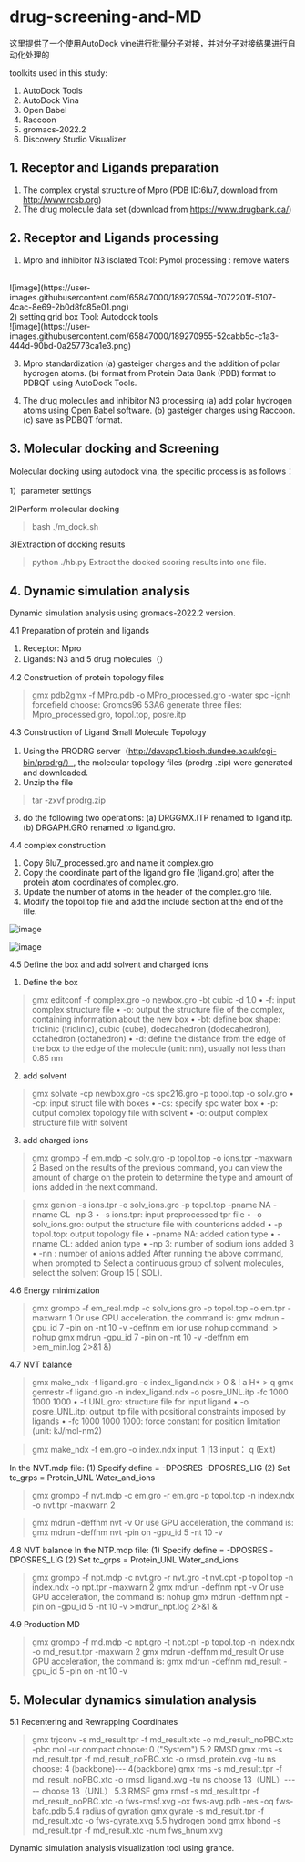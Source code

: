 # drug-screening-and-MD

这里提供了一个使用AutoDock vine进行批量分子对接，并对分子对接结果进行自动化处理的

toolkits used in this study:
1. AutoDock Tools
2. AutoDock Vina
3. Open Babel
4. Raccoon
5. gromacs-2022.2
6. Discovery Studio Visualizer 


## 1. Receptor  and Ligands preparation
1) The complex crystal structure of Mpro (PDB ID:6lu7, download from  http://www.rcsb.org)
2) The drug molecule data set (download from https://www.drugbank.ca/)

## 2.  Receptor and Ligands processing
1) Mpro and inhibitor N3 isolated
Tool: Pymol
processing :  remove waters
<br />
![image](https://user-images.githubusercontent.com/65847000/189270594-7072201f-5107-4cac-8e69-2b0d8fc85e01.png)
<br />
2) setting  grid box
Tool: Autodock tools
<br />
![image](https://user-images.githubusercontent.com/65847000/189270955-52cabb5c-c1a3-444d-90bd-0a25773ca1e3.png)

3) Mpro standardization
(a) gasteiger charges and the addition of polar hydrogen atoms.
(b) format from Protein Data Bank (PDB) format to PDBQT using AutoDock Tools.

4) The drug molecules and inhibitor N3 processing
(a) add polar hydrogen atoms using Open Babel software.
(b) gasteiger charges  using Raccoon.
(c) save as PDBQT format.

## 3.  Molecular docking and Screening

Molecular docking using autodock vina, the specific process is as follows：

1）parameter settings
 

2)Perform molecular docking
> bash ./m_dock.sh

3)Extraction of docking results 
> python ./hb.py
Extract the docked scoring results into one file.

## 4. Dynamic simulation analysis 

Dynamic simulation analysis using  gromacs-2022.2 version.

 4.1 Preparation of protein and ligands 
 1) Receptor: Mpro
 2) Ligands:  N3 and 5 drug molecules（）

 4.2 Construction of protein topology files
 > gmx pdb2gmx -f MPro.pdb -o MPro_processed.gro -water spc -ignh  
 > forcefield choose: Gromos96 53A6
 > generate three files: Mpro_processed.gro, topol.top, posre.itp
  
 4.3 Construction of Ligand Small Molecule Topology
1) Using the PRODRG server（http://davapc1.bioch.dundee.ac.uk/cgi-bin/prodrg/）, the molecular topology files (prodrg .zip) were generated and downloaded.
2) Unzip the file
 > tar -zxvf prodrg.zip   
3) do the following two operations:
(a) DRGGMX.ITP renamed to ligand.itp.
(b) DRGAPH.GRO renamed to ligand.gro.

 4.4  complex construction
 1) Copy 6lu7_processed.gro and name it complex.gro
 2) Copy the coordinate part of the ligand gro file (ligand.gro) after the protein atom coordinates of complex.gro.
 3) Update the number of atoms in the header of the complex.gro file.
 4) Modify the topol.top file and add the include section at the end of the file.

![image](https://user-images.githubusercontent.com/65847000/189318533-2a087090-0355-47a3-8e8f-8624f31c6e57.png)

![image](https://user-images.githubusercontent.com/65847000/189318608-ac186108-57f2-42ca-8396-ecf0937f5030.png)

 4.5 Define the box and add solvent and charged ions
 1)  Define the box
 > gmx editconf -f complex.gro -o newbox.gro -bt cubic -d 1.0
   • -f: input complex structure file
   • -o: output the structure file of the complex, containing information about the new box
   • -bt: define box shape: triclinic (triclinic), cubic (cube), dodecahedron (dodecahedron), octahedron (octahedron)
   • -d: define the distance from the edge of the box to the edge of the molecule (unit: nm), usually not less than 0.85 nm

 2) add solvent
 > gmx solvate -cp newbox.gro -cs spc216.gro -p topol.top -o solv.gro 
   • -cp: input struct file with boxes
   • -cs: specify spc water box
   • -p: output complex topology file with solvent
   • -o: output complex structure file with solvent

 3) add charged ions
 > gmx grompp -f em.mdp -c solv.gro -p topol.top -o ions.tpr -maxwarn 2
Based on the results of the previous command, you can view the amount of charge on the protein to determine the type and amount of ions added in the next command.

 > gmx genion -s ions.tpr -o solv_ions.gro -p topol.top -pname NA -nname CL -np 3
   • -s ions.tpr: input preprocessed tpr file
   • -o solv_ions.gro: output the structure file with counterions added
   • -p topol.top: output topology file
   • -pname NA: added cation type
   • -nname CL: added anion type
   • -np 3: number of sodium ions added 3
   • -nn : number of anions added
   After running the above command, when prompted to Select a continuous group of solvent molecules, select the solvent Group 15 ( SOL).
   
 4.6 Energy minimization
   > gmx grompp -f em_real.mdp -c solv_ions.gro -p topol.top -o em.tpr -maxwarn 1
   Or use GPU acceleration, the command is:
   > gmx mdrun -gpu_id 7 -pin on -nt 10 -v -deffnm em (or use nohup command: > nohup gmx mdrun -gpu_id 7 -pin on -nt 10 -v -deffnm em >em_min.log 2>&1 &)

 4.7 NVT balance
  > gmx make_ndx -f ligand.gro -o index_ligand.ndx
     > 0 & ! a H*
     > q
  > gmx genrestr -f ligand.gro -n index_ligand.ndx -o posre_UNL.itp -fc 1000 1000 1000
    • -f UNL.gro: structure file for input ligand
    • -o posre_UNL.itp: output itp file with positional constraints imposed by ligands
    • -fc 1000 1000 1000: force constant for position limitation (unit: kJ/mol-nm2)
    
  > gmx make_ndx -f em.gro -o index.ndx 
  input: 1 |13 
  input： q (Exit)
  
  In the NVT.mdp file:
  (1) Specify define = -DPOSRES -DPOSRES_LIG
  (2) Set tc_grps = Protein_UNL Water_and_ions
  
  >gmx grompp -f nvt.mdp -c em.gro -r em.gro -p topol.top -n index.ndx -o nvt.tpr -maxwarn 2
  
  > gmx mdrun -deffnm nvt -v 
  Or use GPU acceleration, the command is:
  > gmx mdrun -deffnm nvt -pin on -gpu_id 5 -nt 10 -v 
  
 4.8 NVT balance
  In the NTP.mdp file:
  (1) Specify define = -DPOSRES -DPOSRES_LIG
  (2) Set tc_grps = Protein_UNL Water_and_ions
 > gmx grompp -f npt.mdp -c nvt.gro -r nvt.gro -t nvt.cpt -p topol.top -n index.ndx -o npt.tpr -maxwarn 2
 > gmx mdrun -deffnm npt  -v
 Or use GPU acceleration, the command is:
 >nohup gmx mdrun -deffnm npt -pin on -gpu_id 5 -nt 10 -v >mdrun_npt.log 2>&1 &
   
 4.9 Production MD
 > gmx grompp -f md.mdp -c npt.gro -t npt.cpt -p topol.top -n index.ndx -o md_result.tpr -maxwarn 2
 > gmx mdrun -deffnm md_result
Or use GPU acceleration, the command is:
 > gmx mdrun -deffnm md_result -gpu_id 5 -pin on -nt 10 -v 

## 5. Molecular dynamics simulation analysis
 5.1 Recentering and Rewrapping Coordinates
  > gmx trjconv -s md_result.tpr -f md_result.xtc -o md_result_noPBC.xtc -pbc mol -ur compact
   > choose: 0 ("System") 
 5.2 RMSD
 > gmx rms -s md_result.tpr -f md_result_noPBC.xtc -o rmsd_protein.xvg -tu ns
   > choose: 4 (backbone)--- 4(backbone)
 > gmx rms -s md_result.tpr -f md_result_noPBC.xtc -o rmsd_ligand.xvg -tu ns 
   > choose 13（UNL）----- choose 13（UNL）
 5.3 RMSF
 > gmx rmsf -s md_result.tpr -f md_result_noPBC.xtc -o fws-rmsf.xvg -ox fws-avg.pdb -res -oq fws-bafc.pdb 
 5.4 radius of gyration
 > gmx gyrate -s md_result.tpr -f md_result.xtc -o fws-gyrate.xvg
 5.5 hydrogen bond
 > gmx hbond -s md_result.tpr -f md_result.xtc -num fws_hnum.xvg 
 
 Dynamic simulation analysis visualization tool using grance.

 
 



 
 
 
